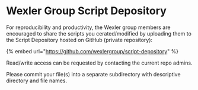 # Wexler Group Script Depository

For reproducibility and productivity, the Wexler group members are encouraged to share the scripts you cerated/modified by uploading them to the Script Depository hosted on GitHub (private repository):

{% embed url="https://github.com/wexlergroup/script-depository" %}

Read/write access can be requested by contacting the current repo admins.&#x20;

Please commit your file(s) into a separate subdirectory with descriptive directory and file names.
